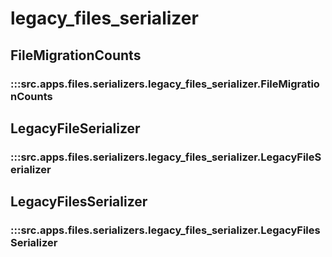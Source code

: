 # legacy_files_serializer

## FileMigrationCounts

### :::src.apps.files.serializers.legacy_files_serializer.FileMigrationCounts

## LegacyFileSerializer

### :::src.apps.files.serializers.legacy_files_serializer.LegacyFileSerializer

## LegacyFilesSerializer

### :::src.apps.files.serializers.legacy_files_serializer.LegacyFilesSerializer

